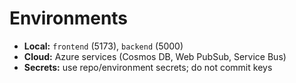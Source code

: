 # Environments

- **Local:** `frontend` (5173), `backend` (5000)
- **Cloud:** Azure services (Cosmos DB, Web PubSub, Service Bus)
- **Secrets:** use repo/environment secrets; do not commit keys
